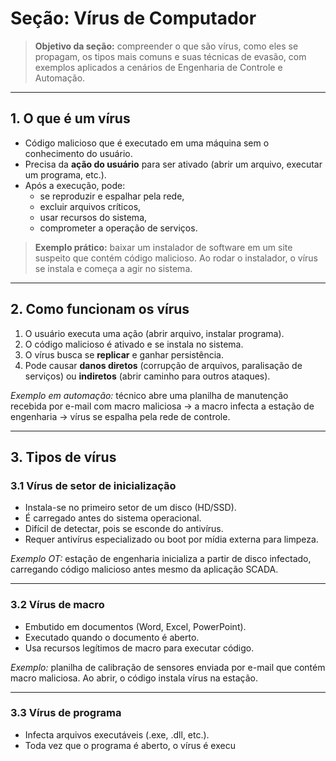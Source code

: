 # Seção: Vírus de Computador

> **Objetivo da seção:** compreender o que são vírus, como eles se propagam, os tipos mais comuns e suas técnicas de evasão, com exemplos aplicados a cenários de Engenharia de Controle e Automação.

---

## 1. O que é um vírus
- Código malicioso que é executado em uma máquina sem o conhecimento do usuário.  
- Precisa da **ação do usuário** para ser ativado (abrir um arquivo, executar um programa, etc.).  
- Após a execução, pode:
  - se reproduzir e espalhar pela rede,  
  - excluir arquivos críticos,  
  - usar recursos do sistema,  
  - comprometer a operação de serviços.

> **Exemplo prático:** baixar um instalador de software em um site suspeito que contém código malicioso. Ao rodar o instalador, o vírus se instala e começa a agir no sistema.

---

## 2. Como funcionam os vírus
1. O usuário executa uma ação (abrir arquivo, instalar programa).  
2. O código malicioso é ativado e se instala no sistema.  
3. O vírus busca se **replicar** e ganhar persistência.  
4. Pode causar **danos diretos** (corrupção de arquivos, paralisação de serviços) ou **indiretos** (abrir caminho para outros ataques).

*Exemplo em automação:* técnico abre uma planilha de manutenção recebida por e-mail com macro maliciosa → a macro infecta a estação de engenharia → vírus se espalha pela rede de controle.

---

## 3. Tipos de vírus
### 3.1 Vírus de setor de inicialização
- Instala-se no primeiro setor de um disco (HD/SSD).  
- É carregado antes do sistema operacional.  
- Difícil de detectar, pois se esconde do antivírus.  
- Requer antivírus especializado ou boot por mídia externa para limpeza.  

*Exemplo OT:* estação de engenharia inicializa a partir de disco infectado, carregando código malicioso antes mesmo da aplicação SCADA.

---

### 3.2 Vírus de macro
- Embutido em documentos (Word, Excel, PowerPoint).  
- Executado quando o documento é aberto.  
- Usa recursos legítimos de macro para executar código.  

*Exemplo:* planilha de calibração de sensores enviada por e-mail que contém macro maliciosa. Ao abrir, o código instala vírus na estação.

---

### 3.3 Vírus de programa
- Infecta arquivos executáveis (.exe, .dll, etc.).  
- Toda vez que o programa é aberto, o vírus é execu
